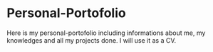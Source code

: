 # Personal-Portofolio
Here is my personal-portofolio including informations about me, my knowledges and all my projects done.
I will use it as a CV.
